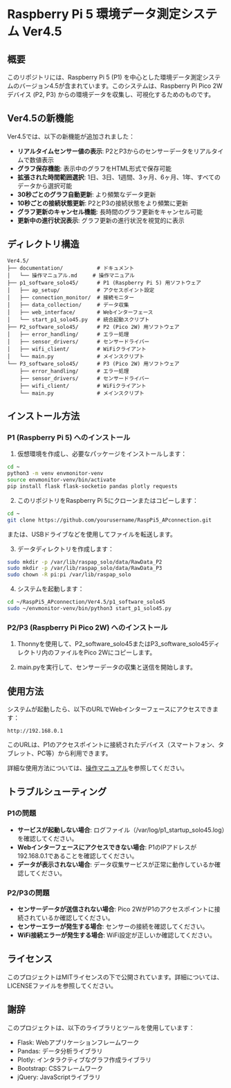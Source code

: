 # Raspberry Pi 5 環境データ測定システム Ver4.5

## 概要

このリポジトリには、Raspberry Pi 5 (P1) を中心とした環境データ測定システムのバージョン4.5が含まれています。このシステムは、Raspberry Pi Pico 2W デバイス (P2, P3) からの環境データを収集し、可視化するためのものです。

## Ver4.5の新機能

Ver4.5では、以下の新機能が追加されました：

- **リアルタイムセンサー値の表示**: P2とP3からのセンサーデータをリアルタイムで数値表示
- **グラフ保存機能**: 表示中のグラフをHTML形式で保存可能
- **拡張された時間範囲選択**: 1日、3日、1週間、3ヶ月、6ヶ月、1年、すべてのデータから選択可能
- **30秒ごとのグラフ自動更新**: より頻繁なデータ更新
- **10秒ごとの接続状態更新**: P2とP3の接続状態をより頻繁に更新
- **グラフ更新のキャンセル機能**: 長時間のグラフ更新をキャンセル可能
- **更新中の進行状況表示**: グラフ更新の進行状況を視覚的に表示

## ディレクトリ構造

```
Ver4.5/
├── documentation/           # ドキュメント
│   └── 操作マニュアル.md     # 操作マニュアル
├── p1_software_solo45/      # P1 (Raspberry Pi 5) 用ソフトウェア
│   ├── ap_setup/            # アクセスポイント設定
│   ├── connection_monitor/  # 接続モニター
│   ├── data_collection/     # データ収集
│   ├── web_interface/       # Webインターフェース
│   └── start_p1_solo45.py   # 統合起動スクリプト
├── P2_software_solo45/      # P2 (Pico 2W) 用ソフトウェア
│   ├── error_handling/      # エラー処理
│   ├── sensor_drivers/      # センサードライバー
│   ├── wifi_client/         # WiFiクライアント
│   └── main.py              # メインスクリプト
└── P3_software_solo45/      # P3 (Pico 2W) 用ソフトウェア
    ├── error_handling/      # エラー処理
    ├── sensor_drivers/      # センサードライバー
    ├── wifi_client/         # WiFiクライアント
    └── main.py              # メインスクリプト
```

## インストール方法

### P1 (Raspberry Pi 5) へのインストール

1. 仮想環境を作成し、必要なパッケージをインストールします：

```bash
cd ~
python3 -m venv envmonitor-venv
source envmonitor-venv/bin/activate
pip install flask flask-socketio pandas plotly requests
```

2. このリポジトリをRaspberry Pi 5にクローンまたはコピーします：

```bash
cd ~
git clone https://github.com/yourusername/RaspPi5_APconnection.git
```

または、USBドライブなどを使用してファイルを転送します。

3. データディレクトリを作成します：

```bash
sudo mkdir -p /var/lib/raspap_solo/data/RawData_P2
sudo mkdir -p /var/lib/raspap_solo/data/RawData_P3
sudo chown -R pi:pi /var/lib/raspap_solo
```

4. システムを起動します：

```bash
cd ~/RaspPi5_APconnection/Ver4.5/p1_software_solo45
sudo ~/envmonitor-venv/bin/python3 start_p1_solo45.py
```

### P2/P3 (Raspberry Pi Pico 2W) へのインストール

1. Thonnyを使用して、P2_software_solo45またはP3_software_solo45ディレクトリ内のファイルをPico 2Wにコピーします。

2. main.pyを実行して、センサーデータの収集と送信を開始します。

## 使用方法

システムが起動したら、以下のURLでWebインターフェースにアクセスできます：

```
http://192.168.0.1
```

このURLは、P1のアクセスポイントに接続されたデバイス（スマートフォン、タブレット、PC等）から利用できます。

詳細な使用方法については、[操作マニュアル](documentation/操作マニュアル.md)を参照してください。

## トラブルシューティング

### P1の問題

- **サービスが起動しない場合**: ログファイル（/var/log/p1_startup_solo45.log）を確認してください。
- **Webインターフェースにアクセスできない場合**: P1のIPアドレスが192.168.0.1であることを確認してください。
- **データが表示されない場合**: データ収集サービスが正常に動作しているか確認してください。

### P2/P3の問題

- **センサーデータが送信されない場合**: Pico 2WがP1のアクセスポイントに接続されているか確認してください。
- **センサーエラーが発生する場合**: センサーの接続を確認してください。
- **WiFi接続エラーが発生する場合**: WiFi設定が正しいか確認してください。

## ライセンス

このプロジェクトはMITライセンスの下で公開されています。詳細については、LICENSEファイルを参照してください。

## 謝辞

このプロジェクトは、以下のライブラリとツールを使用しています：

- Flask: Webアプリケーションフレームワーク
- Pandas: データ分析ライブラリ
- Plotly: インタラクティブなグラフ作成ライブラリ
- Bootstrap: CSSフレームワーク
- jQuery: JavaScriptライブラリ